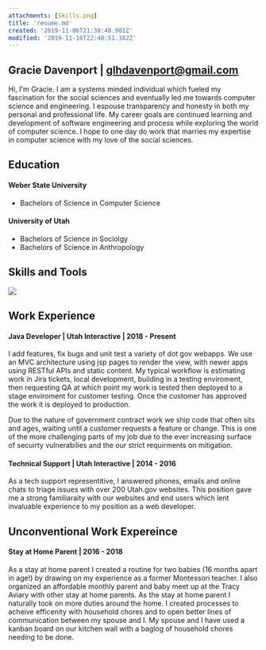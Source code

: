 ```yaml
---
attachments: [Skills.png]
title: 'resume.md'
created: '2019-11-06T21:38:48.901Z'
modified: '2019-11-16T22:48:51.382Z'
---
```


## Gracie Davenport | glhdavenport@gmail.com 

Hi, I'm Gracie. I am a systems minded individual which fueled my fascination for the social sciences and eventually led me towards computer science and engineering. I espouse transparency and honesty in both my personal and professional life. My career goals are continued learning and development of software engineering and process while exploring the world of computer science. I hope to one day do work that marries my expertise in computer science with my love of the social sciences.   

## Education
#### Weber State University
 - Bachelors of Science in Computer Science
#### University of Utah 
 - Bachelors of Science in Sociolgy
 - Bachelors of Science in Anthropology


## Skills and Tools
![](@attachments/Skills.png)

## Work Experience
#### Java Developer | Utah Interactive | 2018 - Present
I add features, fix bugs and unit test a variety of dot gov webapps. We use an MVC architecture using jsp pages to render the view, with newer apps using RESTful APIs and static content.  My typical workflow is estimating work in Jira tickets, local development, building in a testing enviroment, then requesting QA at which point my work is tested then deployed to a stage enviroment for customer testing. Once the customer has approved the work it is deployed to production.

Due to the nature of government contract work we ship code that often sits and ages, waiting until a customer requests a feature or change. This is one of the more challenging parts of my job due to the ever increasing surface of secuirty vulnerabilies and the our strict requirments on mitigation.


#### Technical Support | Utah Interactive | 2014 - 2016
As a tech support representitive, I answered phones, emails and online chats to triage issues with over 200 Utah.gov websites. This position gave me a strong familiaraity with our websites and end users which lent invaluable experience to my position as a web developer.  

## Unconventional Work Expereince
#### Stay at Home Parent | 2016 - 2018
As a stay at home parent I created a routine for two babies (16 months apart in age!) by drawing on my experience as a former Montessori teacher. I also organized an affordable monthly parent and baby meet up at the Tracy Aviary with other stay at home parents. 
As the stay at home parent I naturally took on more duties around the home. I created processes to acheive efficenity with household chores and to open better lines of communication between my spouse and I. My spouse and I have used a kanban board on our kitchen wall with a baglog of household chores needing to be done.  


